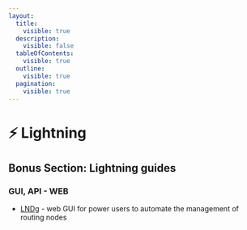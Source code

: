 ```yaml
---
layout:
  title:
    visible: true
  description:
    visible: false
  tableOfContents:
    visible: true
  outline:
    visible: true
  pagination:
    visible: true
---
```


# ⚡ Lightning

## Bonus Section: Lightning guides

### GUI, API - WEB

* [LNDg](lndg.md) - web GUI for power users to automate the management of routing nodes
